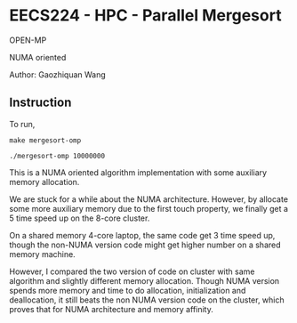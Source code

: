 # EECS224 - HPC - Parallel Mergesort
OPEN-MP

NUMA oriented

Author: Gaozhiquan Wang

## Instruction
To run,

    make mergesort-omp
    
    ./mergesort-omp 10000000
  
This is a NUMA oriented algorithm implementation with some auxiliary memory allocation.

We are stuck for a while about the NUMA architecture. However, by allocate some more auxiliary memory due to the first touch property, we finally get a 5 time speed up on the 8-core cluster.

On a shared memory 4-core laptop, the same code get 3 time speed up, though the non-NUMA version code might get higher number on a shared memory machine. 

However, I compared the two version of code on cluster with same algorithm and slightly different memory allocation. Though NUMA version spends more memory and time to do allocation, initialization and deallocation, it still beats the non NUMA version code on the cluster, which proves that for NUMA architecture and memory affinity.




